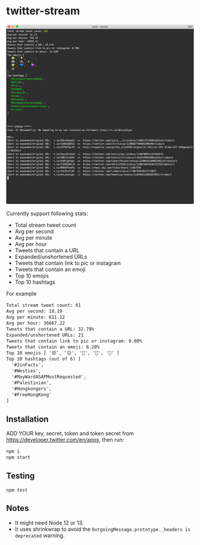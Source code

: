 # twitter-stream

![](./screenshot.png)

Currently support following stats:

* Total stream tweet count
* Avg per second
* Avg per minute
* Avg per hour
* Tweets that contain a URL
* Expanded/unshortened URLs
* Tweets that contain link to pic or instagram
* Tweets that contain an emoji
* Top 10 emojis
* Top 10 hashtags

For example

```
Total stream tweet count: 61
Avg per second: 10.19
Avg per minute: 611.12
Avg per hour: 36667.22
Tweets that contain a URL: 32.79%
Expanded/unshortened URLs: 21
Tweets that contain link to pic or instagram: 0.00%
Tweets that contain an emoji: 8.20%
Top 10 emojis [ '😍', '😉', '💪', '🐅', '🙌' ]
Top 10 hashtags (out of 6) [
  '#JinFacts',
  '#Westies',
  '#MayWardASAPMostRequested',
  '#Palestinian',
  '#Hongkongers',
  '#FreeHongKong'
]
```


## Installation

ADD YOUR key, secret, token and token secret from https://developer.twitter.com/en/apps, then run:

```
npm i
npm start
```

## Testing

```
npm test
```


## Notes

* It might need Node 12 or 13.
* It uses shrinkwrap to avoid the `OutgoingMessage.prototype._headers is deprecated` warning.